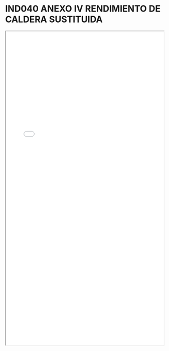
# IND040 ANEXO IV RENDIMIENTO DE CALDERA SUSTITUIDA

<iframe src="../IND040 ANEXO IV RENDIMIENTO DE CALDERA SUSTITUIDA.pdf" width="100%" height="1000px"></iframe>

